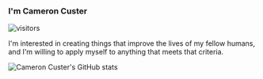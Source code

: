 ### I'm Cameron Custer

![visitors](https://visitor-badge.glitch.me/badge?page_id=cameroncuster.cameroncuster)

I'm interested in creating things that improve the lives of my fellow humans, and I'm willing to apply myself to anything that meets that criteria.

![Cameron Custer's GitHub stats](https://github-readme-stats.vercel.app/api?username=cameroncuster&theme=great-gatsby&show_icons=true)

<!--
**cameroncuster/cameroncuster** is a ✨ _special_ ✨ repository because its `README.md` (this file) appears on your GitHub profile.

Here are some ideas to get you started:

- 🔭 I’m currently working on ...
- 🌱 I’m currently learning ...
- 👯 I’m looking to collaborate on ...
- 🤔 I’m looking for help with ...
- 💬 Ask me about ...
- 📫 How to reach me: ...
- 😄 Pronouns: ...
- ⚡ Fun fact: ...
-->
